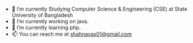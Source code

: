 


- 🔭 I’m currently Studying Computer Science & Engineering (CSE) at State University of Bangladesh
- 🔭 I’m currently working on java.
- 🌱 I’m currently learning php.
- 📫 You can reach me at shahnayas01@gmail.com

